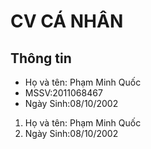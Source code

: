 # CV CÁ NHÂN
## Thông tin
* Họ và tên: Phạm Minh Quốc
* MSSV:2011068467
* Ngày Sinh:08/10/2002
1. Họ và tên: Phạm Minh Quốc
2. Ngày Sinh:08/10/2002